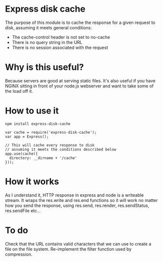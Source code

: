 # Express disk cache

The purpose of this module is to cache the response for a given request to disk, assuming it meets general conditions:
- The cache-control header is not set to no-cache
- There is no query string in the URL
- There is no session associated with the request

# Why is this useful?

Because servers are good at serving static files. It's also useful if you have NGINX sitting in front of your node.js webserver and want to take some of the load off it.

# How to use it

```
npm install express-disk-cache
```

```
var cache = require('express-disk-cache');
var app = Express();

// This will cache every response to disk
// assuming it meets the conditions described below
app.use(cache({
  directory: __dirname + '/cache'
}));
```

# How it works

As I understand it, HTTP response in express and node is a writeable stream. It wraps the res.write and res.end functions so it will work no matter how you send the response, using res.send, res.render, res.sendStatus, res.sendFile etc...


# To do

Check that the URL contains valid characters that we can use to create a file on the file system.
Re-implement the filter function used by compression.